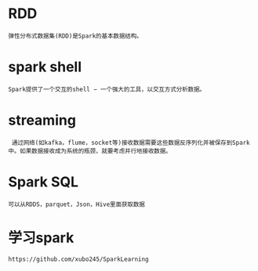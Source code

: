 # RDD

	弹性分布式数据集(RDD)是Spark的基本数据结构。

# spark shell

	Spark提供了一个交互的shell − 一个强大的工具，以交互方式分析数据。

# streaming

	 通过网络(如kafka，flume，socket等)接收数据需要这些数据反序列化并被保存到Spark中。如果数据接收成为系统的瓶颈，就要考虑并行地接收数据。

# Spark SQL

	可以从RDDS，parquet，Json，Hive里面获取数据



# 学习spark

	https://github.com/xubo245/SparkLearning